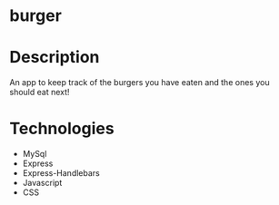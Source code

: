 # burger

# Description
An app to keep track of the burgers you have eaten and the ones you should eat next!

# Technologies

* MySql
* Express
* Express-Handlebars
* Javascript
* CSS


